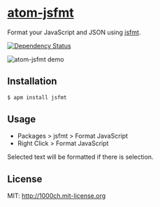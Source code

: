 # [atom-jsfmt](https://atom.io/packages/jsfmt)

Format your JavaScript and JSON using [jsfmt](https://github.com/rdio/jsfmt).

[![Dependency Status](https://david-dm.org/1000ch/atom-jsfmt.svg)](https://david-dm.org/1000ch/atom-jsfmt)

![atom-jsfmt demo](https://raw.githubusercontent.com/1000ch/atom-jsfmt/master/jsfmt.gif)

## Installation

```bash
$ apm install jsfmt
```

## Usage

- Packages > jsfmt > Format JavaScript
- Right Click > Format JavaScript

Selected text will be formatted if there is selection.

## License

MIT: http://1000ch.mit-license.org
